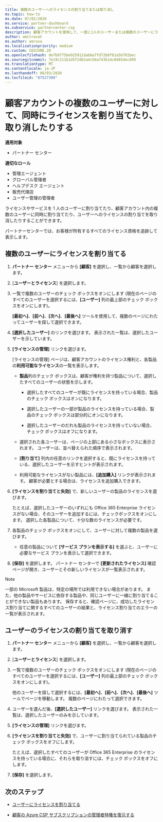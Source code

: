 ```yaml
---
title: 複数のユーザーへのライセンスの割り当てまたは取り消し
ms.topic: how-to
ms.date: 07/02/2020
ms.service: partner-dashboard
ms.subservice: partnercenter-csp
description: 顧客アカウントを使用して、一度に1人のユーザーまたは複数のユーザーにライセンスとサービスを割り当てたり、取り消したりする方法について説明します。
author: amitravat
ms.author: amrava
ms.localizationpriority: medium
ms.custom: SEOJUNE.20
ms.openlocfilehash: de7b9775be925911dab6a7fd72b8f81a5b701bec
ms.sourcegitcommit: 7e19c211b1d5f2db2a4c56a743b14c8485decd99
ms.translationtype: MT
ms.contentlocale: ja-JP
ms.lasthandoff: 08/03/2020
ms.locfileid: "87527398"
---
```

# <a name="assign-or-revoke-licenses-at-the-same-time-to-multiple-users-in-a-customer-account"></a>顧客アカウントの複数のユーザーに対して、同時にライセンスを割り当てたり、取り消したりする

**適用対象**

- パートナー センター

**適切なロール**

- 管理エージェント
- グローバル管理者
- ヘルプデスク エージェント
- 販売代理店
- ユーザー管理の管理者

ライセンスやサービスを 1 人のユーザーに割り当てたり、顧客アカウント内の複数のユーザーに同時に割り当てたり、ユーザーへのライセンスの割り当てを取り消したりすることができます。

パートナーセンターでは、お客様が所有するすべてのライセンス資格を追跡して表示します。

## <a name="assign-licenses-to-multiple-users"></a>複数のユーザーにライセンスを割り当てる

1. **パートナー センター** メニューから **[顧客]** を選択し、一覧から顧客を選択します。

2. [**ユーザーとライセンス**] を選択します。

3. 一覧で複数のユーザーのチェック ボックスをオンにします  (現在のページのすべてのユーザーを選択するには、**[ユーザー]** 列の最上部のチェック ボックスをオンにします)。

    **[最初へ]**、**[前へ]**、**[次へ]**、**[最後へ]** ツールを使用して、複数のページにわたってユーザーを探して選択できます。

4. **[選択したユーザー]** のリンクを選びます。 表示された一覧は、選択したユーザーを示しています。

5. **[ライセンスの管理]** リンクを選びます。

    [ライセンスの管理] ページは、顧客アカウントのライセンス権利と、各製品の**利用可能なライセンス**の一覧を表示します。

    - **製品**列のチェック ボックスは、顧客が権利を持つ製品について、選択したすべてのユーザーの状態を示します。

       - 選択したすべてのユーザーが既にライセンスを持っている場合、製品のチェック ボックスはオンになります。

       - 選択したユーザーの一部が製品のライセンスを持っている場合、製品のチェック ボックスは部分的にオンになります。

       - 選択したユーザーのだれも製品のライセンスを持っていない場合、チェック ボックスはオフになります。

    - 選択された各ユーザーは、ページの上部にある小さなボックスに表示されます。 ユーザーは、並べ替えられた順序で表示されます。

    - **[割り当て]** 列内の任意のリンクを選択すると、既にライセンスを持っている、選択したユーザーを示すヒントが表示されます。

    - 利用可能なライセンスがない製品には、**[追加購入]** リンクが表示されます。 顧客が必要とする場合は、ライセンスを追加購入できます。

6. **[ライセンスを割り当てと失効]** で、新しいユーザーの製品のライセンスを選びます。 

   たとえば、選択したユーザーのいずれにも Office 365 Enterprise ライセンスがない場合、そのユーザーを追加するには、チェックボックスをオンにします。 選択した各製品について、十分な数のライセンスが必要です。

7. 各製品のチェック ボックスをオンにして、ユーザーに対して複数の製品を選びます。
    -   任意の製品について **[サービス プランを表示する]** を選ぶと、ユーザーに必要なサービス プランを表示して選択できます。

8. **[保存]** を選択します。 パートナー センターで **[更新されたライセンス]** 確認ページが開き、ユーザーとその新しいライセンスが一覧表示されます。

>[!NOTE]
>一部の Microsoft 製品は、特定の場所では利用できない場合があります。 また、他の製品やサービスに依存する製品や、同じユーザーに一緒に割り当てることができない製品もあります。 保存すると、確認ページに、成功したライセンス割り当てに関するすべてのユーザーの結果と、ライセンス割り当てのエラーの一覧が表示されます。

## <a name="revoke-users-license-assignments"></a>ユーザーのライセンスの割り当てを取り消す

1. **パートナー センター** メニューから **[顧客]** を選択し、一覧から顧客を選択します。

2. [**ユーザーとライセンス**] を選択します。

3. 一覧で複数のユーザーのチェック ボックスをオンにします  (現在のページのすべてのユーザーを選択するには、**[ユーザー]** 列の最上部のチェック ボックスをオンにします)。

    他のユーザーを探して選択するには、**[最初へ]**、**[前へ]**、**[次へ]**、**[最後へ]** ツールでページを移動します。 複数のページにわたって選択できます。

4. ユーザーを選んだ後、**[選択したユーザー]** リンクを選びます。 表示された一覧は、選択したユーザーのみを示しています。

5. **[ライセンスの管理]** リンクを選びます。

6. **[ライセンスを割り当てと失効]** で、ユーザーに割り当てられている製品のチェック ボックスをオフにします。

   たとえば、選択したすべてのユーザーが Office 365 Enterprise のライセンスを持っている場合に、それらを取り消すには、チェック ボックスをオフにします。

7. **[保存]** を選択します。

## <a name="next-steps"></a>次のステップ

- [ユーザーにライセンスを割り当てる](assign-licenses-to-users.md)

- [顧客の Azure CSP サブスクリプションの管理者特権を復元する](revoke-reinstate-csp.md)